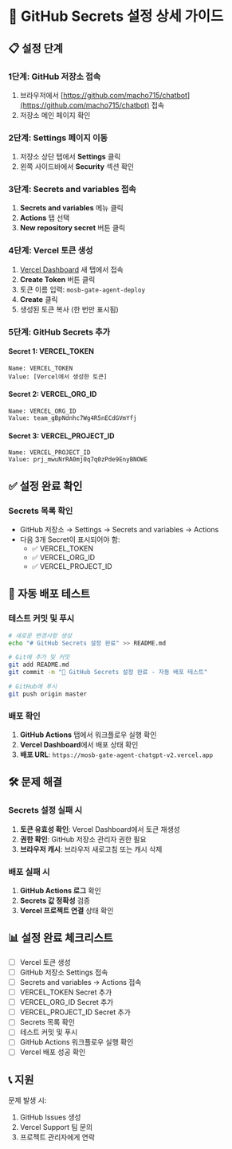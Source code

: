 # 🔐 GitHub Secrets 설정 상세 가이드

## 📋 설정 단계

### 1단계: GitHub 저장소 접속
1. 브라우저에서 [https://github.com/macho715/chatbot](https://github.com/macho715/chatbot) 접속
2. 저장소 메인 페이지 확인

### 2단계: Settings 페이지 이동
1. 저장소 상단 탭에서 **Settings** 클릭
2. 왼쪽 사이드바에서 **Security** 섹션 확인

### 3단계: Secrets and variables 접속
1. **Secrets and variables** 메뉴 클릭
2. **Actions** 탭 선택
3. **New repository secret** 버튼 클릭

### 4단계: Vercel 토큰 생성
1. [Vercel Dashboard](https://vercel.com/account/tokens) 새 탭에서 접속
2. **Create Token** 버튼 클릭
3. 토큰 이름 입력: `mosb-gate-agent-deploy`
4. **Create** 클릭
5. 생성된 토큰 복사 (한 번만 표시됨)

### 5단계: GitHub Secrets 추가

#### Secret 1: VERCEL_TOKEN
```
Name: VERCEL_TOKEN
Value: [Vercel에서 생성한 토큰]
```

#### Secret 2: VERCEL_ORG_ID
```
Name: VERCEL_ORG_ID
Value: team_gBpNdnhc7Wg4R5nECdGVmYfj
```

#### Secret 3: VERCEL_PROJECT_ID
```
Name: VERCEL_PROJECT_ID
Value: prj_mwuNrRA0mj0q7q0zPde9EnyBNOWE
```

## ✅ 설정 완료 확인

### Secrets 목록 확인
- GitHub 저장소 → Settings → Secrets and variables → Actions
- 다음 3개 Secret이 표시되어야 함:
  - ✅ VERCEL_TOKEN
  - ✅ VERCEL_ORG_ID
  - ✅ VERCEL_PROJECT_ID

## 🚀 자동 배포 테스트

### 테스트 커밋 및 푸시
```bash
# 새로운 변경사항 생성
echo "# GitHub Secrets 설정 완료" >> README.md

# Git에 추가 및 커밋
git add README.md
git commit -m "🔐 GitHub Secrets 설정 완료 - 자동 배포 테스트"

# GitHub에 푸시
git push origin master
```

### 배포 확인
1. **GitHub Actions** 탭에서 워크플로우 실행 확인
2. **Vercel Dashboard**에서 배포 상태 확인
3. **배포 URL**: `https://mosb-gate-agent-chatgpt-v2.vercel.app`

## 🛠️ 문제 해결

### Secrets 설정 실패 시
1. **토큰 유효성 확인**: Vercel Dashboard에서 토큰 재생성
2. **권한 확인**: GitHub 저장소 관리자 권한 필요
3. **브라우저 캐시**: 브라우저 새로고침 또는 캐시 삭제

### 배포 실패 시
1. **GitHub Actions 로그** 확인
2. **Secrets 값 정확성** 검증
3. **Vercel 프로젝트 연결** 상태 확인

## 📊 설정 완료 체크리스트

- [ ] Vercel 토큰 생성
- [ ] GitHub 저장소 Settings 접속
- [ ] Secrets and variables → Actions 접속
- [ ] VERCEL_TOKEN Secret 추가
- [ ] VERCEL_ORG_ID Secret 추가
- [ ] VERCEL_PROJECT_ID Secret 추가
- [ ] Secrets 목록 확인
- [ ] 테스트 커밋 및 푸시
- [ ] GitHub Actions 워크플로우 실행 확인
- [ ] Vercel 배포 성공 확인

## 📞 지원

문제 발생 시:
1. GitHub Issues 생성
2. Vercel Support 팀 문의
3. 프로젝트 관리자에게 연락 
